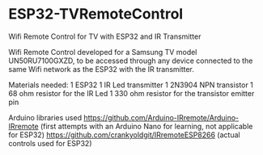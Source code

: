 # ESP32-TVRemoteControl
Wifi Remote Control for TV with ESP32 and IR Transmitter

Wifi Remote Control developed for a Samsung TV model UN50RU7100GXZD, to be accessed through any device connected to the same Wifi network as the ESP32 with the IR transmitter.

Materials needed:
1 ESP32
1 IR Led transmitter
1 2N3904 NPN transistor
1 68 ohm resistor for the IR Led
1 330 ohm resistor for the transistor emitter pin

Arduino libraries used
https://github.com/Arduino-IRremote/Arduino-IRremote (first attempts with an Arduino Nano for learning, not applicable for ESP32)
https://github.com/crankyoldgit/IRremoteESP8266 (actual controls used for ESP32)
